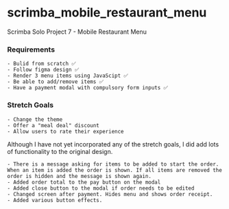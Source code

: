 # scrimba_mobile_restaurant_menu
Scrimba Solo Project 7 - Mobile Restaurant Menu

### Requirements
    - Bulid from scratch ✅
    - Follow figma design ✅
    - Render 3 menu items using JavaScipt ✅
    - Be able to add/remove items ✅
    - Have a payment modal with compulsory form inputs ✅


### Stretch Goals 
    - Change the theme 
    - Offer a "meal deal" discount 
    - Allow users to rate their experience

Although I have not yet incorporated any of the stretch goals, I did add lots of functionality to the original design. 

    - There is a message asking for items to be added to start the order. When an item is added the order is shown. If all items are removed the order is hidden and the message is shown again.
    - Added order total to the pay button on the modal
    - Added close button to the modal if order needs to be edited
    - Changed screen after payment. Hides menu and shows order receipt.
    - Added various button effects.
    
